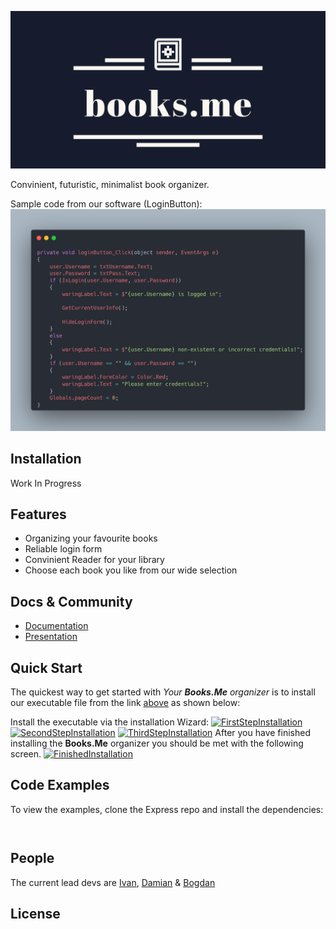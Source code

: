 [![Books.Me Logo](https://raw.githubusercontent.com/Books-me/Books.me/bb926bac2b7ff48923621a69c1f006c4b9206aa1/Images/linkedin_banner_image_1.png)]()

  Convinient, futuristic, minimalist book organizer.

Sample code from our software (LoginButton):
[![IsLoginCarbon](https://raw.githubusercontent.com/Books-me/Books.me/master/Images/btnLoginCarbon.png)]()

## Installation

Work In Progress

## Features

  * Organizing your favourite books
  * Reliable login form
  * Convinient Reader for your library
  * Choose each book you like from our wide selection
  

## Docs & Community

  * [Documentation]()
  * [Presentation]()


## Quick Start

  The quickest way to get started with *Your **Books.Me** organizer* is to install our executable file from the link [above]() as shown below:

  Install the executable via the installation Wizard:
[![FirstStepInstallation]()](www.example.com)
[![SecondStepInstallation]()](www.example.com)
[![ThirdStepInstallation]()](www.example.com)
 After you have finished installing the **Books.Me** organizer you should be met with the following screen.
[![FinishedInstallation]()](www.example.com)



## Code Examples

  To view the examples, clone the Express repo and install the dependencies:

```csharp

```

```csharp

```


## People

The current lead devs are [Ivan](https://github.com/ValWalker0304), [Damian](https://github.com/Azgorn) & [Bogdan](https://github.com/b0nk0)

## License
